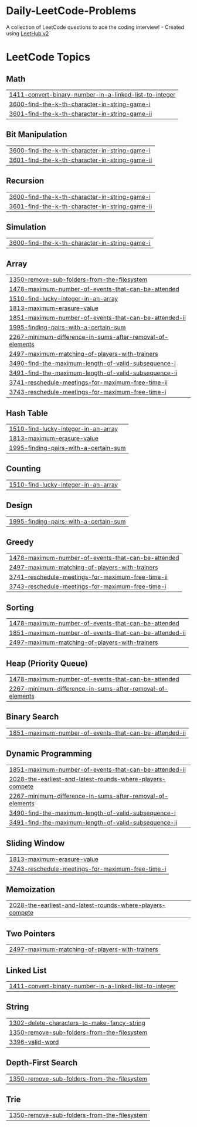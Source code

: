 # Daily-LeetCode-Problems
A collection of LeetCode questions to ace the coding interview! - Created using [LeetHub v2](https://github.com/arunbhardwaj/LeetHub-2.0)

<!---LeetCode Topics Start-->
# LeetCode Topics
## Math
|  |
| ------- |
| [1411-convert-binary-number-in-a-linked-list-to-integer](https://github.com/whyatul/Daily-LeetCode-Problems/tree/master/1411-convert-binary-number-in-a-linked-list-to-integer) |
| [3600-find-the-k-th-character-in-string-game-i](https://github.com/whyatul/Daily-LeetCode-Problems/tree/master/3600-find-the-k-th-character-in-string-game-i) |
| [3601-find-the-k-th-character-in-string-game-ii](https://github.com/whyatul/Daily-LeetCode-Problems/tree/master/3601-find-the-k-th-character-in-string-game-ii) |
## Bit Manipulation
|  |
| ------- |
| [3600-find-the-k-th-character-in-string-game-i](https://github.com/whyatul/Daily-LeetCode-Problems/tree/master/3600-find-the-k-th-character-in-string-game-i) |
| [3601-find-the-k-th-character-in-string-game-ii](https://github.com/whyatul/Daily-LeetCode-Problems/tree/master/3601-find-the-k-th-character-in-string-game-ii) |
## Recursion
|  |
| ------- |
| [3600-find-the-k-th-character-in-string-game-i](https://github.com/whyatul/Daily-LeetCode-Problems/tree/master/3600-find-the-k-th-character-in-string-game-i) |
| [3601-find-the-k-th-character-in-string-game-ii](https://github.com/whyatul/Daily-LeetCode-Problems/tree/master/3601-find-the-k-th-character-in-string-game-ii) |
## Simulation
|  |
| ------- |
| [3600-find-the-k-th-character-in-string-game-i](https://github.com/whyatul/Daily-LeetCode-Problems/tree/master/3600-find-the-k-th-character-in-string-game-i) |
## Array
|  |
| ------- |
| [1350-remove-sub-folders-from-the-filesystem](https://github.com/whyatul/Daily-LeetCode-Problems/tree/master/1350-remove-sub-folders-from-the-filesystem) |
| [1478-maximum-number-of-events-that-can-be-attended](https://github.com/whyatul/Daily-LeetCode-Problems/tree/master/1478-maximum-number-of-events-that-can-be-attended) |
| [1510-find-lucky-integer-in-an-array](https://github.com/whyatul/Daily-LeetCode-Problems/tree/master/1510-find-lucky-integer-in-an-array) |
| [1813-maximum-erasure-value](https://github.com/whyatul/Daily-LeetCode-Problems/tree/master/1813-maximum-erasure-value) |
| [1851-maximum-number-of-events-that-can-be-attended-ii](https://github.com/whyatul/Daily-LeetCode-Problems/tree/master/1851-maximum-number-of-events-that-can-be-attended-ii) |
| [1995-finding-pairs-with-a-certain-sum](https://github.com/whyatul/Daily-LeetCode-Problems/tree/master/1995-finding-pairs-with-a-certain-sum) |
| [2267-minimum-difference-in-sums-after-removal-of-elements](https://github.com/whyatul/Daily-LeetCode-Problems/tree/master/2267-minimum-difference-in-sums-after-removal-of-elements) |
| [2497-maximum-matching-of-players-with-trainers](https://github.com/whyatul/Daily-LeetCode-Problems/tree/master/2497-maximum-matching-of-players-with-trainers) |
| [3490-find-the-maximum-length-of-valid-subsequence-i](https://github.com/whyatul/Daily-LeetCode-Problems/tree/master/3490-find-the-maximum-length-of-valid-subsequence-i) |
| [3491-find-the-maximum-length-of-valid-subsequence-ii](https://github.com/whyatul/Daily-LeetCode-Problems/tree/master/3491-find-the-maximum-length-of-valid-subsequence-ii) |
| [3741-reschedule-meetings-for-maximum-free-time-ii](https://github.com/whyatul/Daily-LeetCode-Problems/tree/master/3741-reschedule-meetings-for-maximum-free-time-ii) |
| [3743-reschedule-meetings-for-maximum-free-time-i](https://github.com/whyatul/Daily-LeetCode-Problems/tree/master/3743-reschedule-meetings-for-maximum-free-time-i) |
## Hash Table
|  |
| ------- |
| [1510-find-lucky-integer-in-an-array](https://github.com/whyatul/Daily-LeetCode-Problems/tree/master/1510-find-lucky-integer-in-an-array) |
| [1813-maximum-erasure-value](https://github.com/whyatul/Daily-LeetCode-Problems/tree/master/1813-maximum-erasure-value) |
| [1995-finding-pairs-with-a-certain-sum](https://github.com/whyatul/Daily-LeetCode-Problems/tree/master/1995-finding-pairs-with-a-certain-sum) |
## Counting
|  |
| ------- |
| [1510-find-lucky-integer-in-an-array](https://github.com/whyatul/Daily-LeetCode-Problems/tree/master/1510-find-lucky-integer-in-an-array) |
## Design
|  |
| ------- |
| [1995-finding-pairs-with-a-certain-sum](https://github.com/whyatul/Daily-LeetCode-Problems/tree/master/1995-finding-pairs-with-a-certain-sum) |
## Greedy
|  |
| ------- |
| [1478-maximum-number-of-events-that-can-be-attended](https://github.com/whyatul/Daily-LeetCode-Problems/tree/master/1478-maximum-number-of-events-that-can-be-attended) |
| [2497-maximum-matching-of-players-with-trainers](https://github.com/whyatul/Daily-LeetCode-Problems/tree/master/2497-maximum-matching-of-players-with-trainers) |
| [3741-reschedule-meetings-for-maximum-free-time-ii](https://github.com/whyatul/Daily-LeetCode-Problems/tree/master/3741-reschedule-meetings-for-maximum-free-time-ii) |
| [3743-reschedule-meetings-for-maximum-free-time-i](https://github.com/whyatul/Daily-LeetCode-Problems/tree/master/3743-reschedule-meetings-for-maximum-free-time-i) |
## Sorting
|  |
| ------- |
| [1478-maximum-number-of-events-that-can-be-attended](https://github.com/whyatul/Daily-LeetCode-Problems/tree/master/1478-maximum-number-of-events-that-can-be-attended) |
| [1851-maximum-number-of-events-that-can-be-attended-ii](https://github.com/whyatul/Daily-LeetCode-Problems/tree/master/1851-maximum-number-of-events-that-can-be-attended-ii) |
| [2497-maximum-matching-of-players-with-trainers](https://github.com/whyatul/Daily-LeetCode-Problems/tree/master/2497-maximum-matching-of-players-with-trainers) |
## Heap (Priority Queue)
|  |
| ------- |
| [1478-maximum-number-of-events-that-can-be-attended](https://github.com/whyatul/Daily-LeetCode-Problems/tree/master/1478-maximum-number-of-events-that-can-be-attended) |
| [2267-minimum-difference-in-sums-after-removal-of-elements](https://github.com/whyatul/Daily-LeetCode-Problems/tree/master/2267-minimum-difference-in-sums-after-removal-of-elements) |
## Binary Search
|  |
| ------- |
| [1851-maximum-number-of-events-that-can-be-attended-ii](https://github.com/whyatul/Daily-LeetCode-Problems/tree/master/1851-maximum-number-of-events-that-can-be-attended-ii) |
## Dynamic Programming
|  |
| ------- |
| [1851-maximum-number-of-events-that-can-be-attended-ii](https://github.com/whyatul/Daily-LeetCode-Problems/tree/master/1851-maximum-number-of-events-that-can-be-attended-ii) |
| [2028-the-earliest-and-latest-rounds-where-players-compete](https://github.com/whyatul/Daily-LeetCode-Problems/tree/master/2028-the-earliest-and-latest-rounds-where-players-compete) |
| [2267-minimum-difference-in-sums-after-removal-of-elements](https://github.com/whyatul/Daily-LeetCode-Problems/tree/master/2267-minimum-difference-in-sums-after-removal-of-elements) |
| [3490-find-the-maximum-length-of-valid-subsequence-i](https://github.com/whyatul/Daily-LeetCode-Problems/tree/master/3490-find-the-maximum-length-of-valid-subsequence-i) |
| [3491-find-the-maximum-length-of-valid-subsequence-ii](https://github.com/whyatul/Daily-LeetCode-Problems/tree/master/3491-find-the-maximum-length-of-valid-subsequence-ii) |
## Sliding Window
|  |
| ------- |
| [1813-maximum-erasure-value](https://github.com/whyatul/Daily-LeetCode-Problems/tree/master/1813-maximum-erasure-value) |
| [3743-reschedule-meetings-for-maximum-free-time-i](https://github.com/whyatul/Daily-LeetCode-Problems/tree/master/3743-reschedule-meetings-for-maximum-free-time-i) |
## Memoization
|  |
| ------- |
| [2028-the-earliest-and-latest-rounds-where-players-compete](https://github.com/whyatul/Daily-LeetCode-Problems/tree/master/2028-the-earliest-and-latest-rounds-where-players-compete) |
## Two Pointers
|  |
| ------- |
| [2497-maximum-matching-of-players-with-trainers](https://github.com/whyatul/Daily-LeetCode-Problems/tree/master/2497-maximum-matching-of-players-with-trainers) |
## Linked List
|  |
| ------- |
| [1411-convert-binary-number-in-a-linked-list-to-integer](https://github.com/whyatul/Daily-LeetCode-Problems/tree/master/1411-convert-binary-number-in-a-linked-list-to-integer) |
## String
|  |
| ------- |
| [1302-delete-characters-to-make-fancy-string](https://github.com/whyatul/Daily-LeetCode-Problems/tree/master/1302-delete-characters-to-make-fancy-string) |
| [1350-remove-sub-folders-from-the-filesystem](https://github.com/whyatul/Daily-LeetCode-Problems/tree/master/1350-remove-sub-folders-from-the-filesystem) |
| [3396-valid-word](https://github.com/whyatul/Daily-LeetCode-Problems/tree/master/3396-valid-word) |
## Depth-First Search
|  |
| ------- |
| [1350-remove-sub-folders-from-the-filesystem](https://github.com/whyatul/Daily-LeetCode-Problems/tree/master/1350-remove-sub-folders-from-the-filesystem) |
## Trie
|  |
| ------- |
| [1350-remove-sub-folders-from-the-filesystem](https://github.com/whyatul/Daily-LeetCode-Problems/tree/master/1350-remove-sub-folders-from-the-filesystem) |
<!---LeetCode Topics End-->
